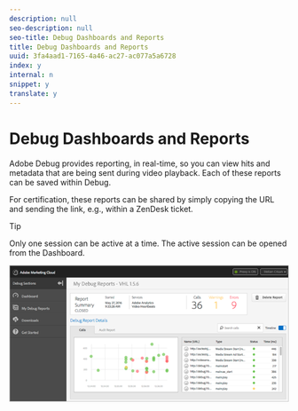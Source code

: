 ```yaml
---
description: null
seo-description: null
seo-title: Debug Dashboards and Reports
title: Debug Dashboards and Reports
uuid: 3fa4aad1-7165-4a46-ac27-ac077a5a6728
index: y
internal: n
snippet: y
translate: y
---
```


# Debug Dashboards and Reports

Adobe Debug provides reporting, in real-time, so you can view hits and metadata that are being sent during video playback. Each of these reports can be saved within Debug.

For certification, these reports can be shared by simply copying the URL and sending the link, e.g., within a ZenDesk ticket.

>[!TIP]
>
>Only one session can be active at a time. The active session can be opened from the Dashboard.

<a id="fig_D0F3FFCBDEB04D03A2B522BBFA8B1B4B"></a>

![](assets/debug-dashboard.png) 
